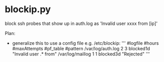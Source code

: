 # blockip.py
block ssh probes that show up in auth.log as 'Invalid user xxxx from [ip]'

Plan:
- generalize this to use a config file e.g. /etc/blockip:
'''
#logfile          #hours  #maxAttempts  #pf_table #pattern
/var/log/auth.log 2       3             blocked1d "Invalid user .* from"
/var/log/maillog  1       1             blocked3d "Rejected"
'''


